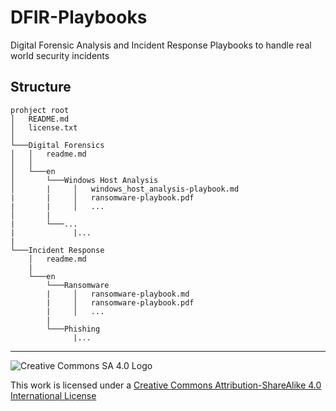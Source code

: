 # DFIR-Playbooks
Digital Forensic Analysis and Incident Response Playbooks to handle real world security incidents

## Structure
```
prohject root
│   README.md
│   license.txt    
│
└───Digital Forensics
│   │   readme.md
│   │
│   └───en  
│       └───Windows Host Analysis
│       |     │   windows_host_analysis-playbook.md
|       |     │   ransomware-playbook.pdf
|       |     │   ...
│       |
|       └───...
|             |...
|
└───Incident Response
    │   readme.md
    |
    └───en  
        └───Ransomware
        |     │   ransomware-playbook.md
        |     │   ransomware-playbook.pdf
        |     │   ...
        |
        └───Phishing
              |...
```

---
![Creative Commons SA 4.0 Logo](https://i.creativecommons.org/l/by-sa/4.0/80x15.png "CC Logo")

This work is licensed under a [Creative Commons Attribution-ShareAlike 4.0 International License](http://creativecommons.org/licenses/by-sa/4.0/)
